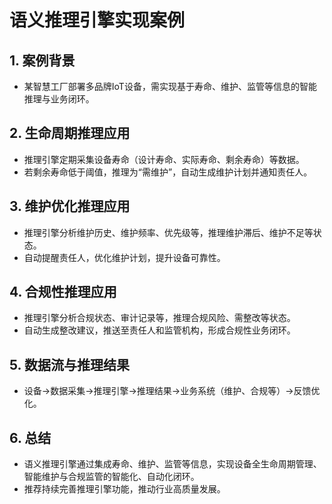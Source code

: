 # 语义推理引擎实现案例

## 1. 案例背景

- 某智慧工厂部署多品牌IoT设备，需实现基于寿命、维护、监管等信息的智能推理与业务闭环。

## 2. 生命周期推理应用

- 推理引擎定期采集设备寿命（设计寿命、实际寿命、剩余寿命）等数据。
- 若剩余寿命低于阈值，推理为“需维护”，自动生成维护计划并通知责任人。

## 3. 维护优化推理应用

- 推理引擎分析维护历史、维护频率、优先级等，推理维护滞后、维护不足等状态。
- 自动提醒责任人，优化维护计划，提升设备可靠性。

## 4. 合规性推理应用

- 推理引擎分析合规状态、审计记录等，推理合规风险、需整改等状态。
- 自动生成整改建议，推送至责任人和监管机构，形成合规性业务闭环。

## 5. 数据流与推理结果

- 设备→数据采集→推理引擎→推理结果→业务系统（维护、合规等）→反馈优化。

## 6. 总结

- 语义推理引擎通过集成寿命、维护、监管等信息，实现设备全生命周期管理、智能维护与合规监管的智能化、自动化闭环。
- 推荐持续完善推理引擎功能，推动行业高质量发展。
